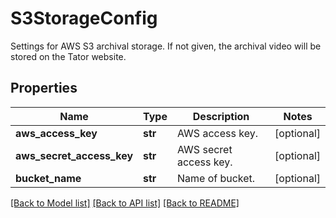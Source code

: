 # S3StorageConfig

Settings for AWS S3 archival storage. If not given, the archival video will be stored on the Tator website.
## Properties
Name | Type | Description | Notes
------------ | ------------- | ------------- | -------------
**aws_access_key** | **str** | AWS access key. | [optional] 
**aws_secret_access_key** | **str** | AWS secret access key. | [optional] 
**bucket_name** | **str** | Name of bucket. | [optional] 

[[Back to Model list]](../README.md#documentation-for-models) [[Back to API list]](../README.md#documentation-for-api-endpoints) [[Back to README]](../README.md)


